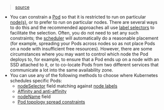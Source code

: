 > [source](https://kubernetes.io/docs/concepts/scheduling-eviction/assign-pod-node/)

* You can constrain a [Pod](https://kubernetes.io/docs/concepts/workloads/pods/) so that it is restricted to run on particular [node(s)](https://kubernetes.io/docs/concepts/architecture/nodes/), or to prefer to run on particular nodes. There are several ways to do this and the recommended approaches all use [label selectors](https://kubernetes.io/docs/concepts/overview/working-with-objects/labels/) to facilitate the selection. Often, you do not need to set any such constraints; the [scheduler](https://kubernetes.io/docs/reference/command-line-tools-reference/kube-scheduler/) will automatically do a reasonable placement (for example, spreading your Pods across nodes so as not place Pods on a node with insufficient free resources). However, there are some circumstances where you may want to control which node the Pod deploys to, for example, to ensure that a Pod ends up on a node with an SSD attached to it, or to co-locate Pods from two different services that communicate a lot into the same availability zone.
* You can use any of the following methods to choose where Kubernetes schedules specific Pods:
	* [nodeSelector](https://kubernetes.io/docs/concepts/scheduling-eviction/assign-pod-node/#nodeselector) field matching against [node labels](https://kubernetes.io/docs/concepts/scheduling-eviction/assign-pod-node/#built-in-node-labels)
	* [Affinity and anti-affinity](https://kubernetes.io/docs/concepts/scheduling-eviction/assign-pod-node/#affinity-and-anti-affinity)
	* [nodeName](https://kubernetes.io/docs/concepts/scheduling-eviction/assign-pod-node/#nodename) field
	* [Pod topology spread constraints](https://kubernetes.io/docs/concepts/scheduling-eviction/assign-pod-node/#pod-topology-spread-constraints)
